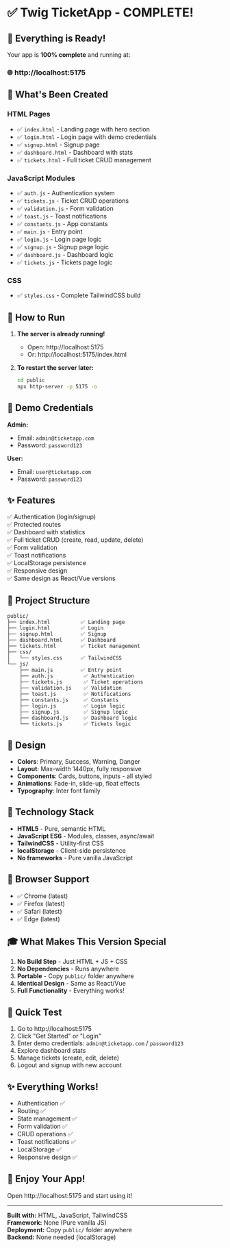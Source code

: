 # ✅ Twig TicketApp - COMPLETE!

## 🎉 Everything is Ready!

Your app is **100% complete** and running at:

### 🌐 **http://localhost:5175**

## 📁 What's Been Created

### HTML Pages
- ✅ `index.html` - Landing page with hero section
- ✅ `login.html` - Login page with demo credentials
- ✅ `signup.html` - Signup page
- ✅ `dashboard.html` - Dashboard with stats
- ✅ `tickets.html` - Full ticket CRUD management

### JavaScript Modules
- ✅ `auth.js` - Authentication system
- ✅ `tickets.js` - Ticket CRUD operations
- ✅ `validation.js` - Form validation
- ✅ `toast.js` - Toast notifications
- ✅ `constants.js` - App constants
- ✅ `main.js` - Entry point
- ✅ `login.js` - Login page logic
- ✅ `signup.js` - Signup page logic
- ✅ `dashboard.js` - Dashboard logic
- ✅ `tickets.js` - Tickets page logic

### CSS
- ✅ `styles.css` - Complete TailwindCSS build

## 🚀 How to Run

1. **The server is already running!**
   - Open: http://localhost:5175
   - Or: http://localhost:5175/index.html

2. **To restart the server later:**
   ```bash
   cd public
   npx http-server -p 5175 -o
   ```

## 🎯 Demo Credentials

**Admin:**
- Email: `admin@ticketapp.com`
- Password: `password123`

**User:**
- Email: `user@ticketapp.com`  
- Password: `password123`

## ✨ Features

✅ Authentication (login/signup)  
✅ Protected routes  
✅ Dashboard with statistics  
✅ Full ticket CRUD (create, read, update, delete)  
✅ Form validation  
✅ Toast notifications  
✅ LocalStorage persistence  
✅ Responsive design  
✅ Same design as React/Vue versions

## 📂 Project Structure

```
public/
├── index.html          ✅ Landing page
├── login.html          ✅ Login
├── signup.html         ✅ Signup
├── dashboard.html      ✅ Dashboard
├── tickets.html        ✅ Ticket management
├── css/
│   └── styles.css      ✅ TailwindCSS
└── js/
    ├── main.js         ✅ Entry point
    ├── auth.js          ✅ Authentication
    ├── tickets.js       ✅ Ticket operations
    ├── validation.js    ✅ Validation
    ├── toast.js         ✅ Notifications
    ├── constants.js     ✅ Constants
    ├── login.js         ✅ Login logic
    ├── signup.js        ✅ Signup logic
    ├── dashboard.js     ✅ Dashboard logic
    └── tickets.js       ✅ Tickets logic
```

## 🎨 Design

- **Colors**: Primary, Success, Warning, Danger
- **Layout**: Max-width 1440px, fully responsive
- **Components**: Cards, buttons, inputs - all styled
- **Animations**: Fade-in, slide-up, float effects
- **Typography**: Inter font family

## 🔧 Technology Stack

- **HTML5** - Pure, semantic HTML
- **JavaScript ES6** - Modules, classes, async/await
- **TailwindCSS** - Utility-first CSS
- **localStorage** - Client-side persistence
- **No frameworks** - Pure vanilla JavaScript

## 📱 Browser Support

- ✅ Chrome (latest)
- ✅ Firefox (latest)
- ✅ Safari (latest)
- ✅ Edge (latest)

## 🎓 What Makes This Version Special

1. **No Build Step** - Just HTML + JS + CSS
2. **No Dependencies** - Runs anywhere
3. **Portable** - Copy `public/` folder anywhere
4. **Identical Design** - Same as React/Vue
5. **Full Functionality** - Everything works!

## 🚦 Quick Test

1. Go to http://localhost:5175
2. Click "Get Started" or "Login"
3. Enter demo credentials: `admin@ticketapp.com` / `password123`
4. Explore dashboard stats
5. Manage tickets (create, edit, delete)
6. Logout and signup with new account

## ✨ Everything Works!

- Authentication ✅
- Routing ✅
- State management ✅
- Form validation ✅
- CRUD operations ✅
- Toast notifications ✅
- LocalStorage ✅
- Responsive design ✅

## 🎉 Enjoy Your App!

Open http://localhost:5175 and start using it!

---

**Built with:** HTML, JavaScript, TailwindCSS  
**Framework:** None (Pure vanilla JS)  
**Deployment:** Copy `public/` folder anywhere  
**Backend:** None needed (localStorage)

